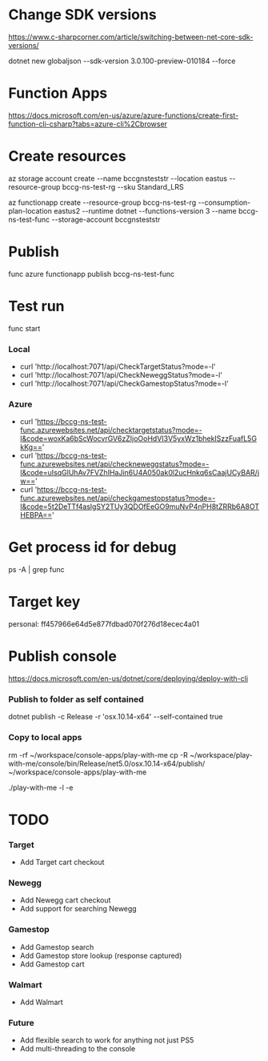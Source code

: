 # Change SDK versions

https://www.c-sharpcorner.com/article/switching-between-net-core-sdk-versions/

dotnet new globaljson --sdk-version 3.0.100-preview-010184 --force


# Function Apps

https://docs.microsoft.com/en-us/azure/azure-functions/create-first-function-cli-csharp?tabs=azure-cli%2Cbrowser


# Create resources

az storage account create --name bccgnsteststr --location eastus --resource-group bccg-ns-test-rg --sku Standard_LRS

az functionapp create --resource-group bccg-ns-test-rg --consumption-plan-location eastus2 --runtime dotnet --functions-version 3 --name bccg-ns-test-func --storage-account bccgnsteststr


# Publish

func azure functionapp publish bccg-ns-test-func


# Test run

func start

### Local
- curl 'http://localhost:7071/api/CheckTargetStatus?mode=-l'
- curl 'http://localhost:7071/api/CheckNeweggStatus?mode=-l'
- curl 'http://localhost:7071/api/CheckGamestopStatus?mode=-l'

### Azure
- curl 'https://bccg-ns-test-func.azurewebsites.net/api/checktargetstatus?mode=-l&code=woxKa6bScWocvrGV6zZIjoOoHdVI3V5yxWz1bhekISzzFuafL5GkKg=='
- curl 'https://bccg-ns-test-func.azurewebsites.net/api/checkneweggstatus?mode=-l&code=uIsqGlUhAv7FVZhIHaJin6U4A050ak0l2ucHnkq6sCaajUCyBAR/jw=='
- curl 'https://bccg-ns-test-func.azurewebsites.net/api/checkgamestopstatus?mode=-l&code=5t2DeTTf4aslgSY2TUy3QDOfEeGO9muNvP4nPH8tZRRb6A8OTHEBPA=='


# Get process id for debug

ps -A | grep func


# Target key

personal: ff457966e64d5e877fdbad070f276d18ecec4a01


# Publish console

https://docs.microsoft.com/en-us/dotnet/core/deploying/deploy-with-cli

### Publish to folder as self contained
dotnet publish -c Release -r 'osx.10.14-x64' --self-contained true

### Copy to local apps
rm -rf ~/workspace/console-apps/play-with-me
cp -R ~/workspace/play-with-me/console/bin/Release/net5.0/osx.10.14-x64/publish/ ~/workspace/console-apps/play-with-me

./play-with-me -l -e

# TODO

### Target
- Add Target cart checkout

### Newegg
- Add Newegg cart checkout
- Add support for searching Newegg

### Gamestop
- Add Gamestop search
- Add Gamestop store lookup (response captured)
- Add Gamestop cart

### Walmart
- Add Walmart

### Future
- Add flexible search to work for anything not just PS5
- Add multi-threading to the console
